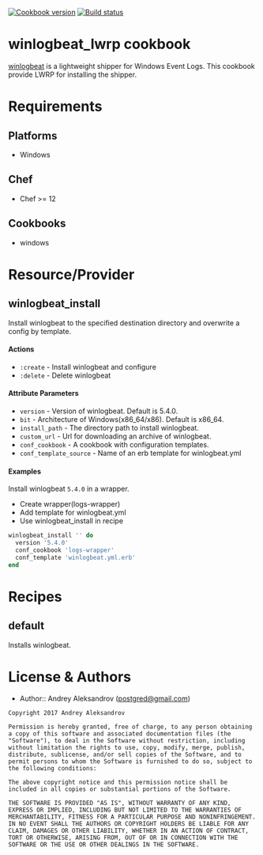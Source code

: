 [![Cookbook version](https://img.shields.io/cookbook/v/winlogbeat_lwrp.svg)](https://supermarket.chef.io/cookbooks/winlogbeat_lwrp)
[![Build status](https://ci.appveyor.com/api/projects/status/github/postgred/winlogbeat_lwrp?branch=master&svg=true)](https://ci.appveyor.com/project/postgred/winlogbeat-lwrp/branch/master)

# winlogbeat_lwrp cookbook
[winlogbeat](https://www.elastic.co/products/beats/winlogbeat) is a lightweight shipper for Windows Event Logs. This cookbook provide LWRP for installing the shipper.

# Requirements
## Platforms
- Windows

## Chef
- Chef >= 12

## Cookbooks
- windows

# Resource/Provider
## winlogbeat_install
Install winlogbeat to the specified destination directory and overwrite a config by template.

#### Actions
- `:create` - Install winlogbeat and configure
- `:delete` - Delete winlogbeat

#### Attribute Parameters
- `version` - Version of winlogbeat. Default is 5.4.0.
- `bit` - Architecture of Windows(x86_64/x86). Default is x86_64.
- `install_path` - The directory path to install winlogbeat.
- `custom_url` - Url for downloading an archive of winlogbeat.
- `conf_cookbook` - A cookbook with configuration templates.
- `conf_template_source` - Name of an erb template for winlogbeat.yml

#### Examples
Install winlogbeat `5.4.0` in a wrapper.

* Create wrapper(logs-wrapper)
* Add template for winlogbeat.yml
* Use winlogbeat_install in recipe

```ruby
winlogbeat_install '' do
  version '5.4.0'
  conf_cookbook 'logs-wrapper'
  conf_template 'winlogbeat.yml.erb'
end
```

# Recipes
## default

Installs winlogbeat.

# License & Authors
- Author:: Andrey Aleksandrov (<postgred@gmail.com>)

```text
Copyright 2017 Andrey Aleksandrov

Permission is hereby granted, free of charge, to any person obtaining a copy of this software and associated documentation files (the "Software"), to deal in the Software without restriction, including without limitation the rights to use, copy, modify, merge, publish, distribute, sublicense, and/or sell copies of the Software, and to permit persons to whom the Software is furnished to do so, subject to the following conditions:

The above copyright notice and this permission notice shall be included in all copies or substantial portions of the Software.

THE SOFTWARE IS PROVIDED "AS IS", WITHOUT WARRANTY OF ANY KIND, EXPRESS OR IMPLIED, INCLUDING BUT NOT LIMITED TO THE WARRANTIES OF MERCHANTABILITY, FITNESS FOR A PARTICULAR PURPOSE AND NONINFRINGEMENT. IN NO EVENT SHALL THE AUTHORS OR COPYRIGHT HOLDERS BE LIABLE FOR ANY CLAIM, DAMAGES OR OTHER LIABILITY, WHETHER IN AN ACTION OF CONTRACT, TORT OR OTHERWISE, ARISING FROM, OUT OF OR IN CONNECTION WITH THE SOFTWARE OR THE USE OR OTHER DEALINGS IN THE SOFTWARE.
```
